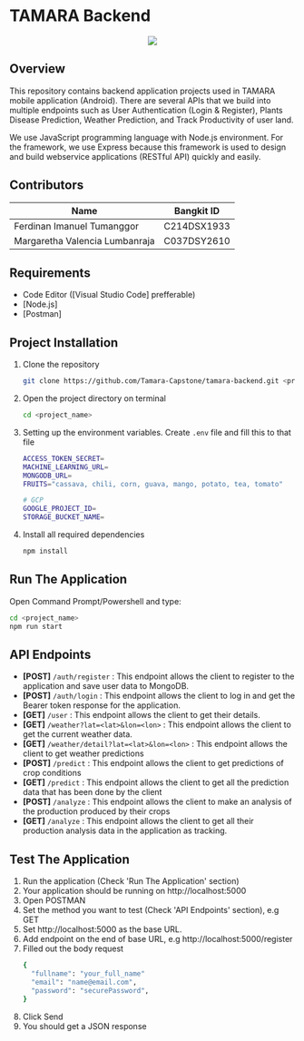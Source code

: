 # TAMARA Backend
<p align="center">
  <img src="https://github.com/Tamara-Capstone/tamara-backend/assets/84588706/068f885f-20c7-4a5c-b661-ca93d51d3dd3"/>
</p>

## Overview

This repository contains backend application projects used in TAMARA mobile application (Android). There are several APIs that we build into multiple endpoints such as User Authentication (Login & Register), Plants Disease Prediction, Weather Prediction, and Track Productivity of user land.

We use JavaScript programming language with Node.js environment. For the framework, we use Express because this framework is used to design and build webservice applications (RESTful API) quickly and easily.

## Contributors

| Name                           | Bangkit ID  |
| ------------------------------ | ----------- |
| Ferdinan Imanuel Tumanggor     | C214DSX1933 |
| Margaretha Valencia Lumbanraja | C037DSY2610 |


## Requirements

- Code Editor ([Visual Studio Code] prefferable)
- [Node.js]
- [Postman]

## Project Installation

1. Clone the repository

    ```bash
    git clone https://github.com/Tamara-Capstone/tamara-backend.git <project_name>
    ```

2. Open the project directory on terminal

    ```bash
    cd <project_name>
    ```

3. Setting up the environment variables. Create `.env` file and fill this to that file

    ```bash
    ACCESS_TOKEN_SECRET=
    MACHINE_LEARNING_URL=
    MONGODB_URL=
    FRUITS="cassava, chili, corn, guava, mango, potato, tea, tomato"

    # GCP
    GOOGLE_PROJECT_ID=
    STORAGE_BUCKET_NAME=
    ```

4. Install all required dependencies

    ```bash
    npm install
    ```

## Run The Application

Open Command Prompt/Powershell and type:

```bash
cd <project_name>
npm run start
```

## API Endpoints

- **[POST]** `/auth/register` : This endpoint allows the client to register to the application and save user data to MongoDB.
- **[POST]** `/auth/login` : This endpoint allows the client to log in and get the Bearer token response for the application.
- **[GET]** `/user` : This endpoint allows the client to get their details.
- **[GET]** `/weather?lat=<lat>&lon=<lon>` : This endpoint allows the client to get the current weather data.
- **[GET]** `/weather/detail?lat=<lat>&lon=<lon>` : This endpoint allows the client to get weather predictions
- **[POST]** `/predict` : This endpoint allows the client to get predictions of crop conditions
- **[GET]** `/predict` : This endpoint allows the client to get all the prediction data that has been done by the client
- **[POST]** `/analyze` : This endpoint allows the client to make an analysis of the production produced by their crops
- **[GET]** `/analyze` : This endpoint allows the client to get all their production analysis data in the application as tracking.

## Test The Application

1. Run the application (Check 'Run The Application' section)
2. Your application should be running on http://localhost:5000
3. Open POSTMAN
4. Set the method you want to test (Check 'API Endpoints' section), e.g GET
5. Set http://localhost:5000 as the base URL.
6. Add endpoint on the end of base URL, e.g http://localhost:5000/register
7. Filled out the body request
    ```bash
    {
      "fullname": "your_full_name"
      "email": "name@email.com",
      "password": "securePassword",
    }

    ```
8. Click Send
9. You should get a JSON response 

